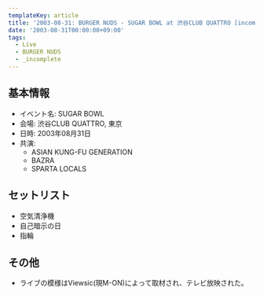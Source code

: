 ```yaml
---
templateKey: article
title: '2003-08-31: BURGER NUDS - SUGAR BOWL at 渋谷CLUB QUATTRO [incomplete]'
date: '2003-08-31T00:00:00+09:00'
tags:
  - Live
  - BURGER NUDS
  - _incomplete
---
```

## 基本情報

* イベント名: SUGAR BOWL
* 会場: 渋谷CLUB QUATTRO, 東京
* 日時: 2003年08月31日
* 共演:
  * ASIAN KUNG-FU GENERATION
  * BAZRA
  * SPARTA LOCALS

## セットリスト

* 空気清浄機
* 自己暗示の日
* 指輪

## その他

* ライブの模様はViewsic(現M-ON)によって取材され、テレビ放映された。
